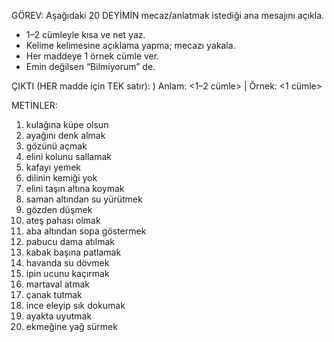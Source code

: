 GÖREV: Aşağıdaki 20 DEYİMİN mecaz/anlatmak istediği ana mesajını açıkla.
- 1–2 cümleyle kısa ve net yaz.
- Kelime kelimesine açıklama yapma; mecazı yakala.
- Her maddeye 1 örnek cümle ver.
- Emin değilsen “Bilmiyorum” de.

ÇIKTI (HER madde için TEK satır):
<no>) Anlam: <1–2 cümle> | Örnek: <1 cümle>

METİNLER:
1) kulağına küpe olsun
2) ayağını denk almak
3) gözünü açmak
4) elini kolunu sallamak
5) kafayı yemek
6) dilinin kemiği yok
7) elini taşın altına koymak
8) saman altından su yürütmek
9) gözden düşmek
10) ateş pahası olmak
11) aba altından sopa göstermek
12) pabucu dama atılmak
13) kabak başına patlamak
14) havanda su dövmek
15) ipin ucunu kaçırmak
16) martaval atmak
17) çanak tutmak
18) ince eleyip sık dokumak
19) ayakta uyutmak
20) ekmeğine yağ sürmek
